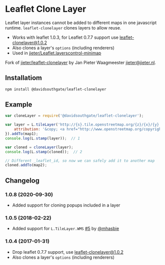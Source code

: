# Leaflet Clone Layer

Leaflet layer instances cannot be added to different maps in one javascript runtime.
`leaflet-clonelayer` clones layers to allow reuse.

 - Works with leaflet 1.0.3, for Leaflet 0.7.7 support use leaflet-clonelayer@1.0.2
 - Also clones a layer's `options` (including renderers)
 - Used in [jieter/Leaflet.layerscontrol-minimap](https://github.com/jieter/Leaflet.layerscontrol-minimap)

Fork of [jieter/leaflet-clonelayer](https://github.com/jieter/leaflet-clonelayer) by Jan Pieter Waagmeester <jieter@jieter.nl>.

## Installatiom
```bash
npm install @davidsouthgate/leaflet-clonelayer
```

## Example

```JavaScript
var cloneLayer = require('@davidsouthgate/leaflet-clonelayer');

var layer = L.tileLayer('http://{s}.tile.openstreetmap.org/{z}/{x}/{y}.png', {
	attribution: '&copy; <a href="http://www.openstreetmap.org/copyright">OpenStreetMap</a>'
}).addTo(map1);
console.log(L.stamp(layer));  // 1

var cloned = cloneLayer(layer);
console.log(L.stamp(cloned));  // 2

// Different _leaflet_id, so now we can safely add it to another map
cloned.addTo(map2);
```

## Changelog

### 1.0.8 (2020-09-30)
 - Added support for cloning popups included in a layer

### 1.0.5 (2018-02-22)
 - Added support for `L.TileLayer.WMS` [#5](https://github.com/jieter/leaflet-clonelayer/pull/5) by [@mhasbie](https://github.com/mhasbie)

### 1.0.4 (2017-01-31)
 - Drop leaflet 0.7.7 support, use leaflet-clonelayer@1.0.2
 - Also clones a layer's `options` (including renderers)
